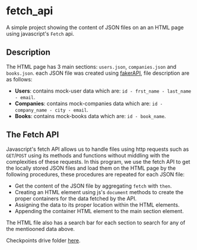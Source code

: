 # fetch_api
A simple project showing the content of JSON files on an an HTML page using javascript's `Fetch` api.


## Description 
The HTML page has 3 main sections: `users.json`, `companies.json` and `books.json`. each JSON file was created using [fakerAPI](https://fakerapi.it/en), file description are as follows:

* **Users**: contains mock-user data which are: `id - frst_name - last_name - email`.
* **Companies**: contains mock-companies data which are: `id - company_name - city - email`.
* **Books**: contains mock-books data which are: `id - book_name`.

## The Fetch API
Javascript's fetch API allows us to handle files using http requests such as `GET`/`POST` using its methods and functions without middling with the complexities of these requests.
In this program, we use the fetch API to get the locally stored JSON files and load them on the HTML page by the following procedures, these procedures are repeated for each JSON file:
* Get the content of the JSON file by aggregating `fetch` with `then`.
* Creating an HTML element using js's `document` methods to create the proper containers for the data fetched by the API.
* Assigning the data to its proper location within the HTML elements.
* Appending the container HTML element to the main section element.

The HTML file also has a search bar for each section to search for any of the mentiooned data above.

Checkpoints drive folder [here](https://drive.google.com/drive/folders/1ojO0r-izaRFOH6Y2T_SoAd_sfZ6L7i71?usp=sharing_eip_m&ts=621c95b5).
